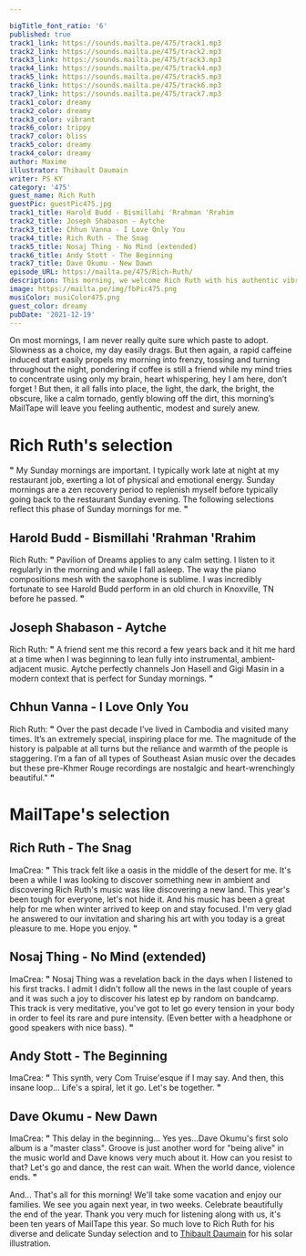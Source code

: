 ```yaml
---

bigTitle_font_ratio: '6'
published: true
track1_link: https://sounds.mailta.pe/475/track1.mp3
track2_link: https://sounds.mailta.pe/475/track2.mp3
track3_link: https://sounds.mailta.pe/475/track3.mp3
track4_link: https://sounds.mailta.pe/475/track4.mp3
track5_link: https://sounds.mailta.pe/475/track5.mp3
track6_link: https://sounds.mailta.pe/475/track6.mp3
track7_link: https://sounds.mailta.pe/475/track7.mp3
track1_color: dreamy
track2_color: dreamy
track3_color: vibrant
track6_color: trippy
track7_color: bliss
track5_color: dreamy
track4_color: dreamy
author: Maxime
illustrator: Thibault Daumain
writer: PS KY
category: '475'
guest_name: Rich Ruth
guestPic: guestPic475.jpg
track1_title: Harold Budd - Bismillahi 'Rrahman 'Rrahim
track2_title: Joseph Shabason - Aytche
track3_title: Chhun Vanna - I Love Only You
track4_title: Rich Ruth - The Snag
track5_title: Nosaj Thing - No Mind (extended)
track6_title: Andy Stott - The Beginning
track7_title: Dave Okumu - New Dawn
episode_URL: https://mailta.pe/475/Rich-Ruth/
description: This morning, we welcome Rich Ruth with his authentic vibration and rare sound. Today’s MailTape is calming yet awakening, humbly asking you to exit the night and dive into the sheer fog of Sunday.
image: https://mailta.pe/img/fbPic475.png
musiColor: musiColor475.png
guest_color: dreamy
pubDate: '2021-12-19'
---
```

 

On most mornings, I am never really quite sure which paste to adopt. Slowness as a choice, my day easily drags. But then again, a rapid caffeine induced start easily propels my morning into frenzy, tossing and turning throughout the night, pondering if coffee is still a friend while my mind tries to concentrate using only my brain, heart whispering, hey I am here, don’t forget !
But then, it all falls into place, the light, the dark, the bright, the obscure, like a calm tornado, gently blowing off the dirt, this morning’s MailTape will leave you feeling authentic, modest and surely anew. 
 

# Rich Ruth's selection

**"** My Sunday mornings are important. I typically work late at night at my restaurant job, exerting a lot of physical and emotional energy. Sunday mornings are a zen recovery period to replenish myself before typically going back to the restaurant Sunday evening. The following selections reflect this phase of Sunday mornings for me. **"** 

##  Harold Budd - Bismillahi 'Rrahman 'Rrahim
Rich Ruth: **"** Pavilion of Dreams applies to any calm setting. I listen to it regularly in the morning and while I fall asleep. The way the piano compositions mesh with the saxophone is sublime. I was incredibly fortunate to see Harold Budd perform in an old church in Knoxville, TN before he passed. **"** 

## Joseph Shabason - Aytche
Rich Ruth: **"** A friend sent me this record a few years back and it hit me hard at a time when I was beginning to lean fully into instrumental, ambient-adjacent music. Aytche perfectly channels Jon Hasell and Gigi Masin in a modern context that is perfect for Sunday mornings. **"** 

## Chhun Vanna - I Love Only You
Rich Ruth: **"** Over the past decade I’ve lived in Cambodia and visited many times. It’s an extremely special, inspiring place for me. The magnitude of the history is palpable at all turns but the reliance and warmth of the people is staggering. I’m a fan of all types of Southeast Asian music over the decades but these pre-Khmer Rouge recordings are nostalgic and heart-wrenchingly beautiful." **"** 

# MailTape's selection

## Rich Ruth - The Snag
ImaCrea: **"** This track felt like a oasis in the middle of the desert for me. It's been a while I was looking to discover something new in ambient and discovering Rich Ruth's music was like discovering a new land. This year's been tough for everyone, let's not hide it. And his music has been a great help for me when winter arrived to keep on and stay focused. I'm very glad he answered to our invitation and sharing his art with you today is a great pleasure to me. Hope you enjoy. **"** 

## Nosaj Thing - No Mind (extended)
ImaCrea: **"** Nosaj Thing was a revelation back in the days when I listened to his first tracks. I admit I didn't follow all the news in the last couple of years and it was such a joy to discover his latest ep by random on bandcamp. This track is very meditative, you've got to let go every tension in your body in order to feel its rare and pure intensity. (Even better with a headphone or good speakers with nice bass). **"** 

## Andy Stott - The Beginning
ImaCrea: **"** This synth, very Com Truise'esque if I may say. And then, this insane loop... Life's a spiral, let it go. Let's be together. **"** 

## Dave Okumu - New Dawn
ImaCrea: **"** This delay in the beginning... Yes yes...Dave Okumu's first solo album is a "master class". Groove is just another word for "being alive" in the music world and Dave knows very much about it. How can you resist to that? Let's go and dance, the rest can wait. When the world dance, violence ends. **"** 


And... That's all for this morning! We'll take some vacation and enjoy our families. We see you again next year, in two weeks. Celebrate beautifully the end of the year. Thank you very much for listening along with us, it's been ten years of MailTape this year. So much love to Rich Ruth for his diverse and delicate Sunday selection and to [Thibault Daumain](https://thibaultdaumain.fr/) for his solar illustration.
